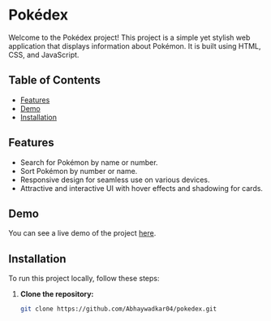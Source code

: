 # Pokédex

Welcome to the Pokédex project! This project is a simple yet stylish web application that displays information about Pokémon. It is built using HTML, CSS, and JavaScript.

## Table of Contents

- [Features](#features)
- [Demo](#demo)
- [Installation](#installation)


## Features

- Search for Pokémon by name or number.
- Sort Pokémon by number or name.
- Responsive design for seamless use on various devices.
- Attractive and interactive UI with hover effects and shadowing for cards.

## Demo

You can see a live demo of the project [here](#).

## Installation

To run this project locally, follow these steps:

1. **Clone the repository:**

   ```bash
   git clone https://github.com/Abhaywadkar04/pokedex.git
